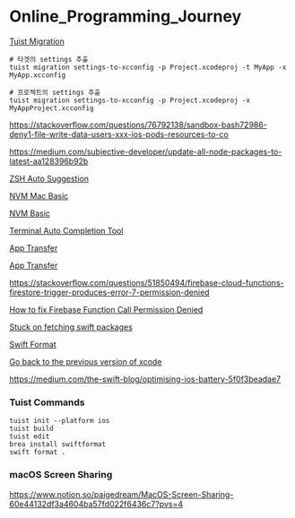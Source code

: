 # Online_Programming_Journey

[Tuist Migration](https://jinsangjin.tistory.com/175)

```shell
# 타겟의 settings 추출
tuist migration settings-to-xcconfig -p Project.xcodeproj -t MyApp -x MyApp.xcconfig

# 프로젝트의 settings 추출
tuist migration settings-to-xcconfig -p Project.xcodeproj -x MyAppProject.xcconfig
```

https://stackoverflow.com/questions/76792138/sandbox-bash72986-deny1-file-write-data-users-xxx-ios-pods-resources-to-co

https://medium.com/subjective-developer/update-all-node-packages-to-latest-aa128396b92b

[ZSH Auto Suggestion](https://github.com/zsh-users/zsh-autosuggestions)

[NVM Mac Basic](https://funveloper.tistory.com/203)

[NVM Basic](https://codezone.tistory.com/entry/electon-03-NodeJs-%EA%B0%9C%EB%B0%9C%EC%97%90-%EC%9C%A0%EC%9A%A9%ED%95%9C-nvm-%EA%B0%84%EB%8B%A8%ED%9E%88-%EC%95%8C%EC%95%84%EB%B3%B4%EA%B3%A0-%EA%B0%91%EC%8B%9C%EB%8B%A4)

[Terminal Auto Completion Tool](https://github.com/withfig/autocomplete)

[App Transfer](https://developer.apple.com/documentation/sign_in_with_apple/bringing_new_apps_and_users_into_your_team)

[App Transfer](https://developer.apple.com/kr/help/app-store-connect/transfer-an-app/overview-of-app-transfer)

https://stackoverflow.com/questions/51850494/firebase-cloud-functions-firestore-trigger-produces-error-7-permission-denied

[How to fix Firebase Function Call Permission Denied](https://nadiya-h.tistory.com/16)

[Stuck on fetching swift packages](https://stackoverflow.com/questions/67931075/stuck-on-fetching-firebase-ios-sdk-in-xcode)

[Swift Format](https://github.com/nicklockwood/swiftformat)

[Go back to the previous version of xcode](https://www.notion.so/paigedream/xcode-going-back-to-previous-version-30b24e522c9a4d75b79a764e6c464149?pvs=4)

https://medium.com/the-swift-blog/optimising-ios-battery-5f0f3beadae7


### Tuist Commands 

```shell
tuist init --platform ios
tuist build 
tuist edit 
brea install swiftformat 
swift format . 
```

### macOS Screen Sharing

https://www.notion.so/paigedream/MacOS-Screen-Sharing-60e44132df3a4604ba57fd022f6436c7?pvs=4


